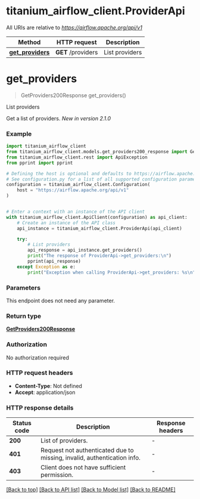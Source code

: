 # titanium_airflow_client.ProviderApi

All URIs are relative to *https://airflow.apache.org/api/v1*

Method | HTTP request | Description
------------- | ------------- | -------------
[**get_providers**](ProviderApi.md#get_providers) | **GET** /providers | List providers


# **get_providers**
> GetProviders200Response get_providers()

List providers

Get a list of providers.  *New in version 2.1.0* 

### Example


```python
import titanium_airflow_client
from titanium_airflow_client.models.get_providers200_response import GetProviders200Response
from titanium_airflow_client.rest import ApiException
from pprint import pprint

# Defining the host is optional and defaults to https://airflow.apache.org/api/v1
# See configuration.py for a list of all supported configuration parameters.
configuration = titanium_airflow_client.Configuration(
    host = "https://airflow.apache.org/api/v1"
)


# Enter a context with an instance of the API client
with titanium_airflow_client.ApiClient(configuration) as api_client:
    # Create an instance of the API class
    api_instance = titanium_airflow_client.ProviderApi(api_client)

    try:
        # List providers
        api_response = api_instance.get_providers()
        print("The response of ProviderApi->get_providers:\n")
        pprint(api_response)
    except Exception as e:
        print("Exception when calling ProviderApi->get_providers: %s\n" % e)
```



### Parameters

This endpoint does not need any parameter.

### Return type

[**GetProviders200Response**](GetProviders200Response.md)

### Authorization

No authorization required

### HTTP request headers

 - **Content-Type**: Not defined
 - **Accept**: application/json

### HTTP response details

| Status code | Description | Response headers |
|-------------|-------------|------------------|
**200** | List of providers. |  -  |
**401** | Request not authenticated due to missing, invalid, authentication info. |  -  |
**403** | Client does not have sufficient permission. |  -  |

[[Back to top]](#) [[Back to API list]](../README.md#documentation-for-api-endpoints) [[Back to Model list]](../README.md#documentation-for-models) [[Back to README]](../README.md)

